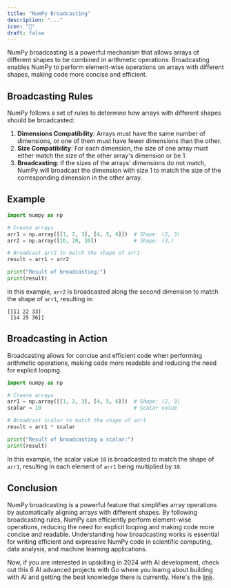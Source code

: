 ```yaml
---
title: "NumPy Broadcasting"
description: "..."
icon: "🎲"
draft: false
---
```


NumPy broadcasting is a powerful mechanism that allows arrays of different shapes to be combined in arithmetic operations. Broadcasting enables NumPy to perform element-wise operations on arrays with different shapes, making code more concise and efficient.

## Broadcasting Rules

NumPy follows a set of rules to determine how arrays with different shapes should be broadcasted:

1. **Dimensions Compatibility**: Arrays must have the same number of dimensions, or one of them must have fewer dimensions than the other.
2. **Size Compatibility**: For each dimension, the size of one array must either match the size of the other array's dimension or be 1.
3. **Broadcasting**: If the sizes of the arrays' dimensions do not match, NumPy will broadcast the dimension with size 1 to match the size of the corresponding dimension in the other array.

## Example

```python
import numpy as np

# Create arrays
arr1 = np.array([[1, 2, 3], [4, 5, 6]])  # Shape: (2, 3)
arr2 = np.array([10, 20, 30])            # Shape: (3,)

# Broadcast arr2 to match the shape of arr1
result = arr1 + arr2

print("Result of broadcasting:")
print(result)
```

In this example, `arr2` is broadcasted along the second dimension to match the shape of `arr1`, resulting in:

```
[[11 22 33]
 [14 25 36]]
```

## Broadcasting in Action

Broadcasting allows for concise and efficient code when performing arithmetic operations, making code more readable and reducing the need for explicit looping.

```python
import numpy as np

# Create arrays
arr1 = np.array([[1, 2, 3], [4, 5, 6]])  # Shape: (2, 3)
scalar = 10                              # Scalar value

# Broadcast scalar to match the shape of arr1
result = arr1 * scalar

print("Result of broadcasting a scalar:")
print(result)
```

In this example, the scalar value `10` is broadcasted to match the shape of `arr1`, resulting in each element of `arr1` being multiplied by `10`.

## Conclusion

NumPy broadcasting is a powerful feature that simplifies array operations by automatically aligning arrays with different shapes. By following broadcasting rules, NumPy can efficiently perform element-wise operations, reducing the need for explicit looping and making code more concise and readable. Understanding how broadcasting works is essential for writing efficient and expressive NumPy code in scientific computing, data analysis, and machine learning applications.

Now, if you are interested in upskilling in 2024 with AI development, check out this 6 AI advanced projects with Go where you learng about building with AI and getting the best knowledge there is currently. Here's the [link](https://akhilsharmatech.gumroad.com/l/zgxqq).
